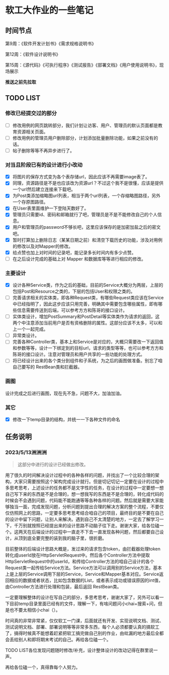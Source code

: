 # 软工大作业的一些笔记

## 时间节点

第9周：《软件开发计划书》《需求规格说明书》

第12周：《软件设计说明书》

第15周：《源代码》《可执行程序》《测试报告》《部署文档》《用户使用说明书》，现场展示

**推送之前先拉取**

## TODO LIST

### 修改已经提交过的部分

- [ ] 修改用例的网页跳转部分，我们计划让访客、用户、管理员的默认页面都是教育资源相关页面。
- [ ] 修改用例的管理员用户删除部分，计划添加批量删除功能，如果之前没有的话。
- [ ] 帖子删除等等不再异步进行了。

### 对当且阶段已有的设计进行小改动

- [x] 将图片的保存方式变为各个表存储url，因此应该不再需要image表了。
- [x] 同理，资源路径是不是也应该改为资源url？不过这个我不是很懂，应该是提供一个url然后建立连接来下载吧。
- [x] 为Post类添加缩略图url列表，相当于两个url列表，一个存缩略图路径，另外一个存原图路径。
- [x] 在User表里面维护一下登陆天数好了。
- [x] 管理员只需要id、密码和邮箱就行了吧，管理员是不是不能修改自己的个人信息。
- [x] 用户和管理员的password不够长吧，这里应该保存的是加密加盐之后的密文吧。
- [x] 暂时打算加上删除日志（某某日期之前）和清空下载历史的功能，涉及对用例的修改以及对Mapper的修改。
- [x] 给点赞也加上对时间的记录吧，能记录多长时间内有多少点赞。
- [ ] 在之后设计完成的基础上对 Mapper 和数据库等等进行相应的修改。

### 主要设计

- [x] 设计各种Service类，作为之后的基础，目前的Service大概分为两层，上层的包括Post和Resource之类的，下层的包括User和权限之类的。
- [ ] 完善请求相关的实体类，即各种Request类，有哪些Request类应该在Service中已经指明了，因此这步应该只用完善，明确其中需要包含哪些属性，即有哪些信息需要传送到后端，可以参考方方和陈哥的接口设计。
- [ ] 实体类设计，增加PostSummary和PostDetail等实体类作为请求的返回，这两个中注意添加当前用户是否有资格删除的属性。这部分应该不太多，可以和上一个一起完成。
- [ ] 异常类设计。
- [ ] 完善各种Controller类，基本上和Service是对应的，大概只需要改一下返回值和参数等等，设计一下绑定到的目标url，请求的类型等等，也可以参考方方和陈哥的接口设计。注意对管理员和用户共享的一些功能的处理方式。
- [ ] 将已经设计出来的各个类分到组件和子系统，为之后的画图做准备。别忘了咱自己要写的 RestBean类和拦截器。

### 画图

设计完成之后进行画图，现在先不急，问题不大，加油加油。

### 其它

- [x] 修改一下temp目录的结构，并统一一下各种文件的命名

## 任务说明

### 2023/5/13洲洲洲

> 这部分中进行的设计已经做出修改。

用了很久的时间解决设计过程中的各种各样的问题，并找出了一个比较合理的架构，大家只需要按照这个架构完成设计就行。但是切记切记一定要在设计的过程中多思考思考，上述设计的任务都不是文字性的任务，在设计的过程中一定要想一想自己写下来的东西是不是合理的，想一想我写的东西是不是合理的，转化成代码的时候会不会遇到问题，代码能不能跑通等等各种各样的问题。然后就是需要大家能够独当一面，完成发现问题，分析问题到提出合理的解决方案的整个流程，不要仅仅仿照网上的思路，一定要多思考思考结合咱自己的项目，最终目的是不要在自己的设计中留下问题，让别人来解决。遇到自己不太清楚的地方，一定去了解学习一下，千万别就按照已经提出来的设计思路不动脑子往下走。谢谢大家，给各位磕一个。这两天在后端设计的过程中一直走不下去一直发现各种问题，然后都要自己设计，从顶到底全要完整的装到我的脑子里，很折磨。

目前整体的后端设计思路大概是，发过来的请求包含token，由拦截器处理token转化成userId放在HttpServletRequest中。然后各个Controller方法中提取HttpServletRequest中的userId，和传给Controller方法的咱自己设计的各个Request类一起传给Service方法。Service方法可以调用别的Service方法，基本上是上层的Service调用下层的Service，Service和Mapper基本对应。Service返回相应的数据或者状态，比如包含数据的List<PostSummary>，或者表示成功或错误原因的int值，由Controller方法进行处理和包装，最后返回 RestBean类。

一定要理解整体的设计在写自己的部分，多思考思考，谢谢大家了，另外可以看一下目前temp目录里面已经有的文件，理解一下，有啥问题问小chai+搜索+问，但是也不要太相信小chai（）。

时间真的非常非常紧，仅仅软工一门课，后面就还有开发、实现说明文档、测试、测试说明文档、部署、部署说明等等非常多东西，每个人必须都要认真的搞软工了，搞得时候真不能想着赶紧把软工搞完做自己别的作业，由纰漏的地方最后全都会丢给别人和即将期末考试的自己。再给各位磕一个。

TODO LIST各位发现问题随时修改/补充，设计整体设计的改动记得在群里说一声。

再给各位磕一个，真得靠每个人努力。
